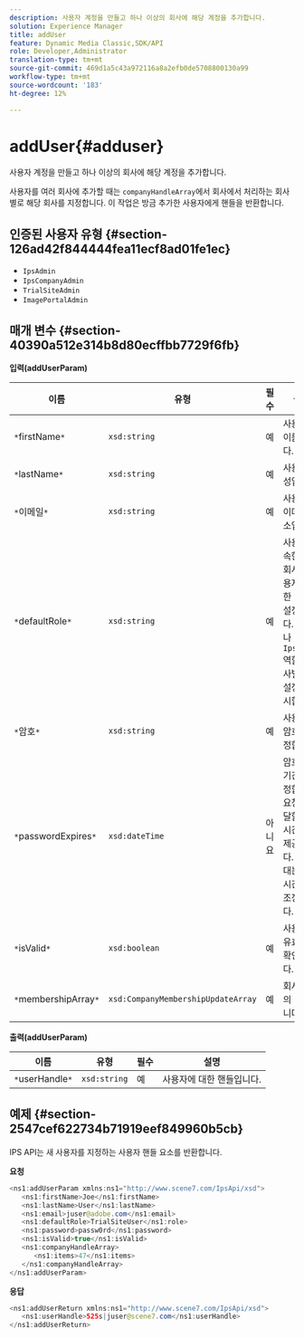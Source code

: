 ```yaml
---
description: 사용자 계정을 만들고 하나 이상의 회사에 해당 계정을 추가합니다.
solution: Experience Manager
title: addUser
feature: Dynamic Media Classic,SDK/API
role: Developer,Administrator
translation-type: tm+mt
source-git-commit: 469d1a5c43a972116a8a2efb0de5708800130a99
workflow-type: tm+mt
source-wordcount: '183'
ht-degree: 12%

---
```



# addUser{#adduser}

사용자 계정을 만들고 하나 이상의 회사에 해당 계정을 추가합니다.

사용자를 여러 회사에 추가할 때는 `companyHandleArray`에서 회사에서 처리하는 회사별로 해당 회사를 지정합니다. 이 작업은 방금 추가한 사용자에게 핸들을 반환합니다.

## 인증된 사용자 유형 {#section-126ad42f844444fea11ecf8ad01fe1ec}

* `IpsAdmin`
* `IpsCompanyAdmin`
* `TrialSiteAdmin`
* `ImagePortalAdmin`

## 매개 변수 {#section-40390a512e314b8d80ecffbb7729f6fb}

**입력(addUserParam)**

| 이름 | 유형 | 필수 | 설명 |
|---|---|---|---|
| `*`firstName`*` | `xsd:string` | 예 | 사용자의 이름입니다. |
| `*`lastName`*` | `xsd:string` | 예 | 사용자의 성입니다. |
| `*`이메일`*` | `xsd:string` | 예 | 사용자의 이메일 주소입니다. |
| `*`defaultRole`*` | `xsd:string` | 예 | 사용자가 속한 각 회사의 사용자에 대한 역할을 설정합니다. 그러나 `IpsAdmin` 역할은 회사별 다른 설정을 무시합니다. |
| `*`암호`*` | `xsd:string` | 예 | 사용자의 암호를 설정합니다. |
| `*`passwordExpires`*` | `xsd:dateTime` | 아니요 | 암호 만료 기간을 설정합니다. 요청을 전달할 때 시간대를 제공합니다. 시간대는 중부 시간으로 조정됩니다. |
| `*`isValid`*` | `xsd:boolean` | 예 | 사용자가 유효한지 확인합니다. |
| `*`membershipArray`*` | `xsd:CompanyMembershipUpdateArray` | 예 | 회사 핸들의 배열입니다. |

**출력(addUserParam)**

| 이름 | 유형 | 필수 | 설명 |
|---|---|---|---|
| `*`userHandle`*` | `xsd:string` | 예 | 사용자에 대한 핸들입니다. |

## 예제 {#section-2547cef622734b71919eef849960b5cb}

IPS API는 새 사용자를 지정하는 사용자 핸들 요소를 반환합니다.

**요청**

```java
<ns1:addUserParam xmlns:ns1="http://www.scene7.com/IpsApi/xsd">
   <ns1:firstName>Joe</ns1:firstName>
   <ns1:lastName>User</ns1:lastName>
   <ns1:email>juser@adobe.com</ns1:email>
   <ns1:defaultRole>TrialSiteUser</ns1:role>
   <ns1:password>passw0rd</ns1:password>
   <ns1:isValid>true</ns1:isValid>
   <ns1:companyHandleArray>
      <ns1:items>47</ns1:items>
   </ns1:companyHandleArray>
</ns1:addUserParam>
```

**응답**

```java
<ns1:addUserReturn xmlns:ns1="http://www.scene7.com/IpsApi/xsd">
   <ns1:userHandle>525s|juser@scene7.com</ns1:userHandle>
</ns1:addUserReturn>
```

